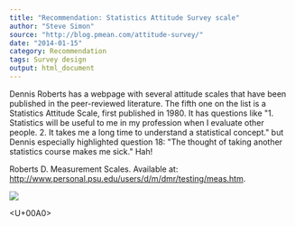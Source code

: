 ```yaml
---
title: "Recommendation: Statistics Attitude Survey scale"
author: "Steve Simon"
source: "http://blog.pmean.com/attitude-survey/"
date: "2014-01-15"
category: Recommendation
tags: Survey design
output: html_document
---
```


Dennis Roberts has a webpage with several attitude scales that have been
published in the peer-reviewed literature. The fifth one on the list is
a Statistics Attitude Scale, first published in 1980. It has questions
like "1. Statistics will be useful to me in my profession when I
evaluate other people. 2. It takes me a long time to understand a
statistical concept." but Dennis especially highlighted question 18:
"The thought of taking another statistics course makes me sick."
Hah!

<!---More--->

Roberts D. Measurement Scales. Available at:
<http://www.personal.psu.edu/users/d/m/dmr/testing/meas.htm>.

![](http://www.pmean.com/images/attitude-survey01.png)



<U+00A0>


